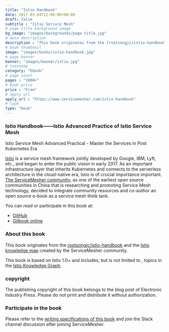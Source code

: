 ```yaml
---
title: "Istio Handbook"
date: 2017-03-04T12:00:00+08:00
draft: false
subtitle : "Istio Serivce Mesh"
# page title background image
bg_image: "images/backgrounds/page-title.jpg"
# meta description
description : "This book originates from the [rootsongjc/istio-handbook](https://github.com/rootsongjc/istio-handbook) and the [Istio knowledge map](https://github.com/servicemesher/istio-knowledge-map) created by the ServiceMesher community ."
# book thumbnail
image: "images/books/istio-handbook.jpg"
# page banner
banner: "images/banner/istio.jpg"
# taxonomy
category: "Ebook"
# page count
pages : "1000+"
# book price
price : "Free"
# apply url
apply_url : "https://www.servicemesher.com/istio-handbook"
# type
type: "book"
---
```


### Istio Handbook——Istio Advanced Practice of Istio Service Mesh

Istio Service Mesh Advanced Practical - Master the Services in Post Kubernetes Era

[Istio](https://istio.io/zh) is a service mesh framework jointly developed by Google, IBM, Lyft, etc., and began to enter the public vision in early 2017. As an important infrastructure layer that inherits Kubernetes and connects to the serverless architecture in the cloud-native era, Istio is of crucial importance important. [The ServiceMesher community,](https://www.servicemesher.com/) as one of the earliest open source communities in China that is researching and promoting Service Mesh technology, decided to integrate community resources and co-author an open source e-book as a service mesh think tank.

You can read or participate in this book at:

- [GitHub](https://github.com/servicemesher/istio-handbook)
- [Gitbook online](https://www.servicemesher.com/istio-handbook)

### About this book

This book originates from the [rootsongjc/istio-handbook](https://github.com/rootsongjc/istio-handbook) and the [Istio knowledge map](https://github.com/servicemesher/istio-knowledge-map) created by the ServiceMesher community.

This book is based on Istio 1.0+ and includes, but is not limited to , topics in the [Istio Knowledge Graph](https://github.com/servicemesher/istio-knowledge-map).

### copyright

The publishing copyright of this book belongs to the blog post of Electronic Industry Press. Please do not print and distribute it without authorization.

### Participate in the book

Please refer to the [writing specifications of this book](https://github.com/servicemesher/istio-handbook/blob/master/CODE_OF_CONDUCT.md) and join the Slack channel discussion after joining ServiceMesher.
